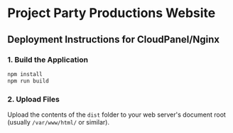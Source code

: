 # Project Party Productions Website

## Deployment Instructions for CloudPanel/Nginx

### 1. Build the Application
```bash
npm install
npm run build
```

### 2. Upload Files
Upload the contents of the `dist` folder to your web server's document root (usually `/var/www/html/` or similar).
